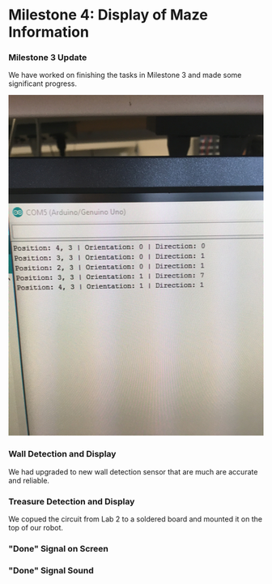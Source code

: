 # Milestone 4: Display of Maze Information

### Milestone 3 Update
We have worked on finishing the tasks in Milestone 3 and made some significant progress. 
<div style="text-align:center"><img src ="../pictures/dfsposition.jpg" /></div>

### Wall Detection and Display
We had upgraded to new wall detection sensor that are much are accurate and reliable. 

### Treasure Detection and Display
We copued the circuit from Lab 2 to a soldered board and mounted it on the top of our robot. 

### "Done" Signal on Screen

### "Done" Signal Sound

